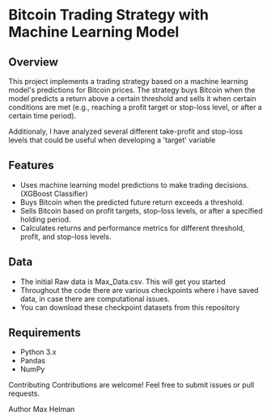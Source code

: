 # Bitcoin Trading Strategy with Machine Learning Model

## Overview

This project implements a trading strategy based on a machine learning model's predictions for Bitcoin prices. The strategy buys Bitcoin when the model predicts a return above a certain threshold and sells it when certain conditions are met (e.g., reaching a profit target or stop-loss level, or after a certain time period).

Additionaly, I have analyzed several different take-profit and stop-loss levels that could be useful when developing a 'target' variable

## Features

- Uses machine learning model predictions to make trading decisions. (XGBoost Classifier)
- Buys Bitcoin when the predicted future return exceeds a threshold.
- Sells Bitcoin based on profit targets, stop-loss levels, or after a specified holding period.
- Calculates returns and performance metrics for different threshold, profit, and stop-loss levels.

## Data

- The initial Raw data is Max_Data.csv. This will get you started
- Throughout the code there are various checkpoints where i have saved data, in case there are computational issues.
- You can download these checkpoint datasets from this repository

## Requirements

- Python 3.x
- Pandas
- NumPy

Contributing
Contributions are welcome! Feel free to submit issues or pull requests.

Author
Max Helman
